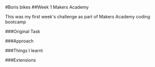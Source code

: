 #Boris bikes
##Week 1 Makers Academy

This was my first week's challenge as part of Makers Academy coding bootcamp

###Original Task

###Approach

###Things I learnt

###Extensions
